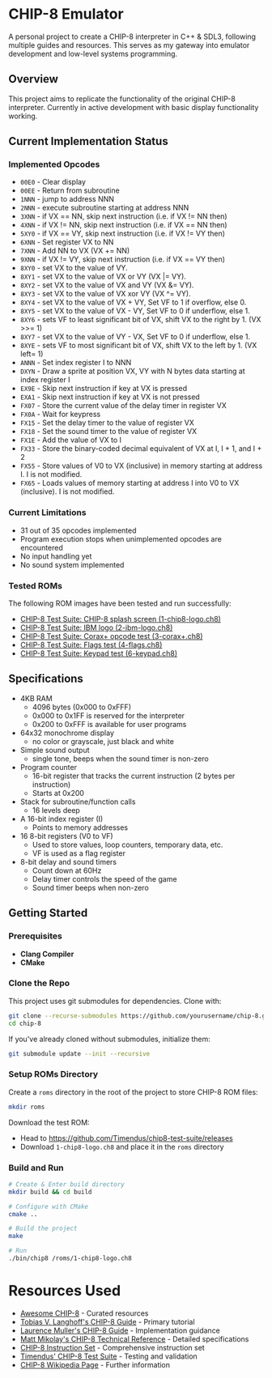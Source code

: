 # CHIP-8 Emulator

A personal project to create a CHIP-8 interpreter in C++ & SDL3, following multiple guides and resources. This serves as my gateway into emulator development and low-level systems programming.

## Overview

This project aims to replicate the functionality of the original CHIP-8 interpreter. Currently in active development with basic display functionality working.

## Current Implementation Status
### Implemented Opcodes
- `00E0` - Clear display
- `00EE` - Return from subroutine
- `1NNN` - jump to address NNN
- `2NNN` - execute subroutine starting at address NNN
- `3XNN` - if VX == NN, skip next instruction (i.e. if VX != NN then)
- `4XNN` - if VX != NN, skip next instruction (i.e. if VX == NN then)
- `5XY0` - if VX == VY, skip next instruction (i.e. if VX != VY then)
- `6XNN` - Set register VX to NN
- `7XNN` - Add NN to VX (VX += NN)
- `9XNN` - if VX != VY, skip next instruction (i.e. if VX == VY then)
- `8XY0` - set VX to the value of VY.
- `8XY1` - set VX to the value of VX or VY (VX |= VY).
- `8XY2` - set VX to the value of VX and VY (VX &= VY).
- `8XY3` - set VX to the value of VX xor VY (VX ^= VY).
- `8XY4` - set VX to the value of VX + VY, Set VF to 1 if overflow, else 0. 
- `8XY5` - set VX to the value of VX - VY, Set VF to 0 if underflow, else 1. 
- `8XY6` - sets VF to least significant bit of VX, shift VX to the right by 1. (VX >>= 1)
- `8XY7` - set VX to the value of VY - VX, Set VF to 0 if underflow, else 1. 
- `8XYE` - sets VF to most significant bit of VX, shift VX to the left by 1. (VX left= 1)
- `ANNN` - Set index register I to NNN
- `DXYN` - Draw a sprite at position VX, VY with N bytes data starting at index register I
- `EX9E` - Skip next instruction if key at VX is pressed
- `EXA1` - Skip next instruction if key at VX is not pressed
- `FX07` - Store the current value of the delay timer in register VX
- `FX0A` - Wait for keypress
- `FX15` - Set the delay timer to the value of register VX
- `FX18` - Set the sound timer to the value of register VX
- `FX1E` - Add the value of VX to I
- `FX33` - Store the binary-coded decimal equivalent of VX at I, I + 1, and I + 2
- `FX55` - Store values of V0 to VX (inclusive) in memory starting at address I. I is not modified.
- `FX65` - Loads values of memory starting at address I into V0 to VX (inclusive). I is not modified.

### Current Limitations
- 31 out of 35 opcodes implemented
- Program execution stops when unimplemented opcodes are encountered
- No input handling yet
- No sound system implemented

### Tested ROMs

The following ROM images have been tested and run successfully:
- [CHIP-8 Test Suite: CHIP-8 splash screen (1-chip8-logo.ch8)](https://github.com/Timendus/chip8-test-suite#chip-8-splash-screen)
- [CHIP-8 Test Suite: IBM logo (2-ibm-logo.ch8)](https://github.com/Timendus/chip8-test-suite#ibm-logo)
- [CHIP-8 Test Suite: Corax+ opcode test (3-corax+.ch8)](https://github.com/Timendus/chip8-test-suite#corax-opcode-test)
- [CHIP-8 Test Suite: Flags test (4-flags.ch8)](https://github.com/Timendus/chip8-test-suite#flags-test)
- [CHIP-8 Test Suite: Keypad test (6-keypad.ch8)](https://github.com/Timendus/chip8-test-suite#keypad-test)

## Specifications

- 4KB RAM
  - 4096 bytes (0x000 to 0xFFF)
  - 0x000 to 0x1FF is reserved for the interpreter
  - 0x200 to 0xFFF is available for user programs
- 64x32 monochrome display
  - no color or grayscale, just black and white
- Simple sound output
  - single tone, beeps when the sound timer is non-zero
- Program counter
  - 16-bit register that tracks the current instruction (2 bytes per instruction)
  - Starts at 0x200
- Stack for subroutine/function calls
  - 16 levels deep
- A 16-bit index register (I)
  - Points to memory addresses
- 16 8-bit registers (V0 to VF)
  - Used to store values, loop counters, temporary data, etc.
  - VF is used as a flag register
- 8-bit delay and sound timers 
  - Count down at 60Hz
  - Delay timer controls the speed of the game
  - Sound timer beeps when non-zero


## Getting Started
### Prerequisites
- **Clang Compiler**
- **CMake**

### Clone the Repo
This project uses git submodules for dependencies. Clone with:
```bash
git clone --recurse-submodules https://github.com/yourusername/chip-8.git
cd chip-8
```

If you've already cloned without submodules, initialize them:
```bash
git submodule update --init --recursive
```

### Setup ROMs Directory
Create a `roms` directory in the root of the project to store CHIP-8 ROM files:

```bash
mkdir roms
```

Download the test ROM:
- Head to https://github.com/Timendus/chip8-test-suite/releases
- Download `1-chip8-logo.ch8` and place it in the `roms` directory

### Build and Run
```bash
# Create & Enter build directory
mkdir build && cd build

# Configure with CMake
cmake ..

# Build the project
make

# Run
./bin/chip8 /roms/1-chip8-logo.ch8
```

# Resources Used
- [Awesome CHIP-8](https://github.com/tobiasvl/awesome-chip-8) - Curated resources
- [Tobias V. Langhoff's CHIP-8 Guide](https://tobiasvl.github.io/blog/write-a-chip-8-emulator/) - Primary tutorial
- [Laurence Muller's CHIP-8 Guide](https://multigesture.net/articles/how-to-write-an-emulator-chip-8-interpreter/) - Implementation guidance
- [Matt Mikolay's CHIP-8 Technical Reference](https://github.com/mattmikolay/chip-8/wiki/CHIP%E2%80%908-Technical-Reference) - Detailed specifications
- [CHIP-8 Instruction Set](https://johnearnest.github.io/Octo/docs/chip8ref.pdf) - Comprehensive instruction set
- [Timendus' CHIP-8 Test Suite](https://github.com/Timendus/chip8-test-suite) - Testing and validation
- [CHIP-8 Wikipedia Page](https://en.wikipedia.org/wiki/CHIP-8) - Further information

